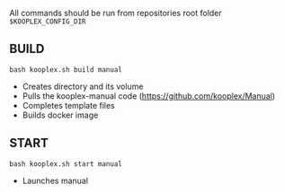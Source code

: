All commands should be run from repositories root folder ```$KOOPLEX_CONFIG_DIR```

## BUILD
```
bash kooplex.sh build manual
```

* Creates directory and its volume
* Pulls the kooplex-manual code (https://github.com/kooplex/Manual)
* Completes template files
* Builds docker image


## START
```
bash kooplex.sh start manual
```

* Launches manual 

